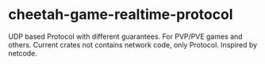 # cheetah-game-realtime-protocol

UDP based Protocol with different guarantees. For PVP/PVE games and others.
Current crates not contains network code, only Protocol.
Inspired by netcode.
